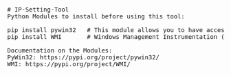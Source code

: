 <pre>
# IP-Setting-Tool
Python Modules to install before using this tool:

pip install pywin32   # This module allows you to have access to the Win 32 API and create/use COM objects
pip install WMI       # Windows Management Instrumentation (WMI) is Microsoft’s implementation of Web-Based Enterprise Management (WBEM) and is a wrapper for PyWin32

Documentation on the Modules:
PyWin32: https://pypi.org/project/pywin32/
WMI: https://pypi.org/project/WMI/
</pre>
